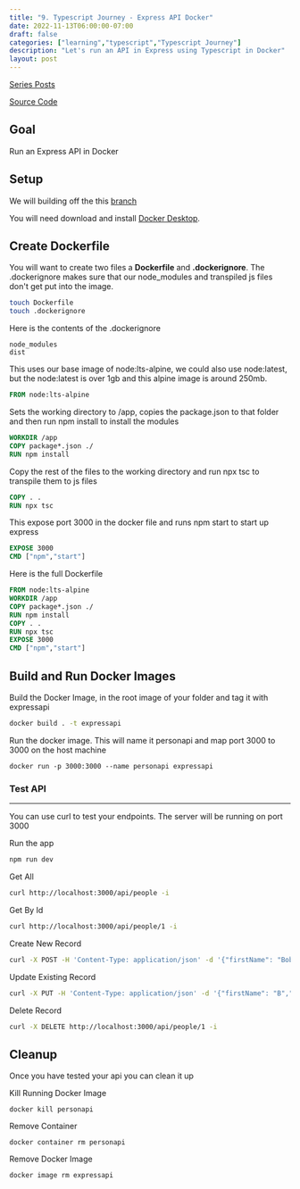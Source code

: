 ```yaml
---
title: "9. Typescript Journey - Express API Docker"
date: 2022-11-13T06:00:00-07:00
draft: false
categories: ["learning","typescript","Typescript Journey"]
description: "Let's run an API in Express using Typescript in Docker"
layout: post
---
```

[Series Posts](https://brianpsheridan.com/categories.html#typescript-journey)

[Source Code](https://github.com/two4suited/TypescriptJourney/tree/expressapidocker)

## Goal
Run an Express API in Docker

## Setup

We will building off the this [branch](https://github.com/two4suited/TypescriptJourney/tree/expressapi)

You will need download and install [Docker Desktop](https://www.docker.com/products/docker-desktop/).  

## Create Dockerfile
You will want to create two files a **Dockerfile** and **.dockerignore**.  The .dockerignore makes sure that our node_modules and transpiled js files don't get put into the image.

```bash
touch Dockerfile
touch .dockerignore
```

Here is the contents of the .dockerignore
```
node_modules
dist
```

This uses our base image of node:lts-alpine, we could also use node:latest, but the node:latest is over 1gb and this alpine image is around 250mb.
```Dockerfile
FROM node:lts-alpine
```

Sets the working directory to /app, copies the package.json to that folder and then run npm install to install the modules
```Dockerfile
WORKDIR /app
COPY package*.json ./
RUN npm install
```

Copy the rest of the files to the working directory and run npx tsc to transpile them to js files
```Dockerfile
COPY . .
RUN npx tsc
```

This expose port 3000 in the docker file and runs npm start to start up express
```Dockerfile
EXPOSE 3000
CMD ["npm","start"]
```

Here is the full Dockerfile
```Dockerfile
FROM node:lts-alpine
WORKDIR /app
COPY package*.json ./
RUN npm install
COPY . .
RUN npx tsc
EXPOSE 3000
CMD ["npm","start"]
```

## Build and Run Docker Images

Build the Docker Image, in the root image of your folder and tag it with expressapi
```bash
docker build . -t expressapi
```

Run the docker image.  This will name it personapi and map port 3000 to 3000 on the host machine
```
docker run -p 3000:3000 --name personapi expressapi
```

### Test API
---
You can use curl to test your endpoints.  The server will be running on port 3000

Run the app
```bash
npm run dev
```

Get All
```bash
curl http://localhost:3000/api/people -i
```
Get By Id
```bash
curl http://localhost:3000/api/people/1 -i
```
Create New Record
```bash
curl -X POST -H 'Content-Type: application/json' -d '{"firstName": "Bob","lastName": "Sheridan","age": 1}' http://localhost:3000/api/people -i
```
Update Existing Record
```bash
curl -X PUT -H 'Content-Type: application/json' -d '{"firstName": "B","lastName": "Sheridan","age": 1}' http://localhost:3000/api/people/1 -i
```
Delete Record
```bash
curl -X DELETE http://localhost:3000/api/people/1 -i
```

## Cleanup

Once you have tested your api you can clean it up

Kill Running Docker Image
```
docker kill personapi
```
Remove Container
```
docker container rm personapi
```
Remove Docker Image
```
docker image rm expressapi
```
